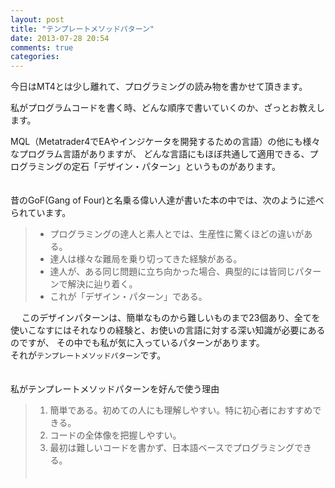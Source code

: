 ```yaml
---
layout: post
title: "テンプレートメソッドパターン"
date: 2013-07-28 20:54
comments: true
categories: 
---
```


今日はMT4とは少し離れて、プログラミングの読み物を書かせて頂きます。

私がプログラムコードを書く時、どんな順序で書いていくのか、ざっとお教えします。

MQL（Metatrader4でEAやインジケータを開発するための言語）の他にも様々なプログラム言語がありますが、
どんな言語にもほぼ共通して適用できる、プログラミングの定石「デザイン・パターン」というものがあります。

　  
昔のGoF(Gang of Four)と名乗る偉い人達が書いた本の中では、次のように述べられています。
>   
> - プログラミングの達人と素人とでは、生産性に驚くほどの違いがある。
> - 達人は様々な難局を乗り切ってきた経験がある。
> - 達人が、ある同じ問題に立ち向かった場合、典型的には皆同じパターンで解決に辿り着く。
> - これが「デザイン・パターン」である。
  
  　
このデザインパターンは、簡単なものから難しいものまで23個あり、全てを使いこなすにはそれなりの経験と、お使いの言語に対する深い知識が必要にあるのですが、
その中でも私が気に入っているパターンがあります。  
それが`テンプレートメソッドパターン`です。
  
　  
私がテンプレートメソッドパターンを好んで使う理由
> 1. 簡単である。初めての人にも理解しやすい。特に初心者におすすめできる。  
> 1. コードの全体像を把握しやすい。  
> 1. 最初は難しいコードを書かず、日本語ベースでプログラミングできる。  
  　

